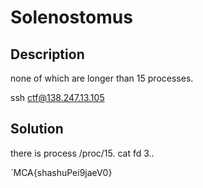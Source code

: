 # Solenostomus

## Description

none of which are longer than 15 processes.

ssh ctf@138.247.13.105

## Solution

there is process /proc/15. cat fd 3..

`MCA{shashuPei9jaeV0}
